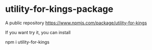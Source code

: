 # utility-for-kings-package

A public repository https://www.npmjs.com/package/utility-for-kings

If you want try it, you can install 

npm i utility-for-kings
